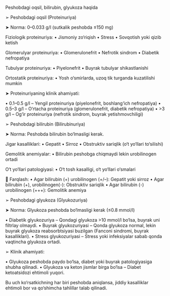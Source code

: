 Peshobdagi oqsil, bilirubin, glyukoza haqida

➢ Peshobdagi oqsil (Proteinuriya)

➤ Norma: 0–0.033 g/l (sutkalik peshobda ≤150 mg)

Fiziologik proteinuriya:
• Jismoniy zo‘riqish
• Stress
• Sovqotish yoki qizib ketish

Glomerulyar proteinuriya:
• Glomerulonefrit
• Nefrotik sindrom
• Diabetik nefropatiya

Tubulyar proteinuriya:
• Piyelonefrit 
• Buyrak tubulyar shikastlanishi

Ortostatik proteinuriya:
• Yosh o‘smirlarda, uzoq tik turganda kuzatilishi mumkin

➤ Proteinuriyaning klinik ahamiyati:

• 0.1–0.5 g/l – Yengil proteinuriya (piyelonefrit, boshlang‘ich nefropatiya)
• 0.5–3 g/l – O‘rtacha proteinuriya (glomerulonefrit, diabetik nefropatiya)
• >3 g/l – Og‘ir proteinuriya (nefrotik sindrom, buyrak yetishmovchiligi)

➢ Peshobdagi bilirubin (Bilirubinuriya)

➤ Norma: Peshobda bilirubin bo‘lmasligi kerak.

Jigar kasalliklari:
• Gepatit
• Sirroz
• Obstruktiv sariqlik (o‘t yo‘llari to‘silishi)

Gemolitik anemiyalar: 
 • Bilirubin peshobga chiqmaydi lekin urobilinogen ortadi

O‘t yo‘llari patologiyasi: 
• O‘t tosh kasalligi, o‘t yo‘llari o‘smalari

📌 Farqlash: 
• Agar bilirubin (+) urobilinogen (+/–): Gepatit yoki sirroz
• Agar bilirubin (+), urobilinogen(-): Obstruktiv sariqlik
• Agar bilirubin (-) urobilinogen (+++): Gemolitik anemiya

➢ Peshobdagi glyukoza (Glyukozuriya)

➤ Norma: Glyukoza peshobda bo‘lmasligi kerak (≤0.8 mmol/l)

• Diabetik glyukozuriya – Qondagi glyukoza >10 mmol/l bo‘lsa, buyrak uni filtrlay olmaydi.
• Buyrak glyukozuriyasi – Qonda glyukoza normal, lekin buyrak glyukoza reabsorbtsiyasi buzilgan (Fanconi sindromi, buyrak kasalliklari).
• Stress glyukozuriyasi – Stress yoki infeksiyalar sabab qonda vaqtincha glyukoza ortadi.

➢ Klinik ahamiyati:

• Glyukoza peshobda paydo bo‘lsa, diabet yoki buyrak patologiyasiga shubha qilinadi.
• Glyukoza va keton jismlar birga bo‘lsa – Diabet ketoatsidozi ehtimoli yuqori.

Bu uch ko‘rsatkichning har biri peshobda aniqlansa, jiddiy kasalliklar ehtimoli bor va qo‘shimcha tahlillar talab qilinadi.